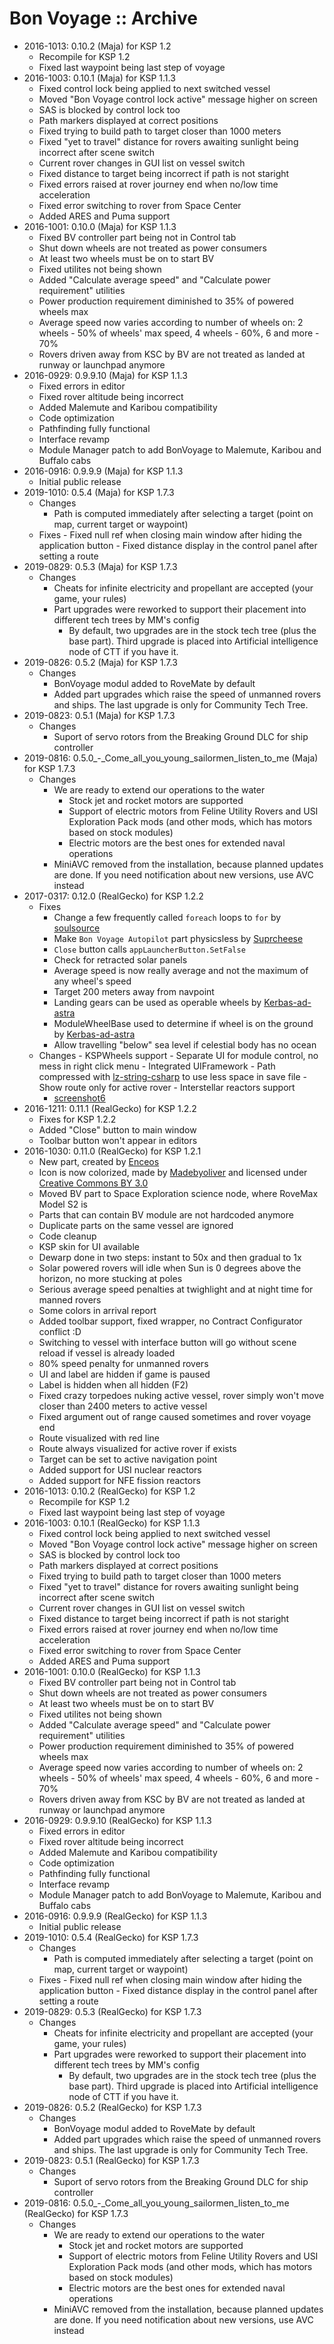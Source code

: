 # Bon Voyage :: Archive

* 2016-1013: 0.10.2 (Maja) for KSP 1.2
	+ Recompile for KSP 1.2
	+ Fixed last waypoint being last step of voyage
* 2016-1003: 0.10.1 (Maja) for KSP 1.1.3
	+ Fixed control lock being applied to next switched vessel
	+ Moved "Bon Voyage control lock active" message higher on screen
	+ SAS is blocked by control lock too
	+ Path markers displayed at correct positions
	+ Fixed trying to build path to target closer than 1000 meters
	+ Fixed "yet to travel" distance for rovers awaiting sunlight being incorrect after scene switch
	+ Current rover changes in GUI list on vessel switch
	+ Fixed distance to target being incorrect if path is not staright
	+ Fixed errors raised at rover journey end when no/low time acceleration
	+ Fixed error switching to rover from Space Center
	+ Added ARES and Puma support
* 2016-1001: 0.10.0 (Maja) for KSP 1.1.3
	+ Fixed BV controller part being not in Control tab
	+ Shut down wheels are not treated as power consumers
	+ At least two wheels must be on to start BV
	+ Fixed utilites not being shown
	+ Added "Calculate average speed" and "Calculate power requirement" utilities
	+ Power production requirement diminished to 35% of powered wheels max
	+ Average speed now varies according to number of wheels on: 2 wheels - 50% of wheels' max speed, 4 wheels - 60%, 6 and more - 70%
	+ Rovers driven away from KSC by BV are not treated as landed at runway or launchpad anymore
* 2016-0929: 0.9.9.10 (Maja) for KSP 1.1.3
	+ Fixed errors in editor
	+ Fixed rover altitude being incorrect
	+ Added Malemute and Karibou compatibility
	+ Code optimization
	+ Pathfinding fully functional
	+ Interface revamp
	+ Module Manager patch to add BonVoyage to Malemute, Karibou and Buffalo cabs
* 2016-0916: 0.9.9.9 (Maja) for KSP 1.1.3
	+ Initial public release
* 2019-1010: 0.5.4 (Maja) for KSP 1.7.3
	+ Changes
		- Path is computed immediately after selecting a target (point on map, current target or waypoint)
	+ Fixes
			- Fixed null ref when closing main window after hiding the application button
			- Fixed distance display in the control panel after setting a route
* 2019-0829: 0.5.3 (Maja) for KSP 1.7.3
	+ Changes
		- Cheats for infinite electricity and propellant are accepted (your game, your rules)
		- Part upgrades were reworked to support their placement into different tech trees by MM's config
			- By default, two upgrades are in the stock tech tree (plus the base part). Third upgrade is placed into Artificial intelligence node of CTT if you have it.
* 2019-0826: 0.5.2 (Maja) for KSP 1.7.3
	+ Changes
		- BonVoyage modul added to RoveMate by default
		- Added part upgrades which raise the speed of unmanned rovers and ships. The last upgrade is only for Community Tech Tree.
* 2019-0823: 0.5.1 (Maja) for KSP 1.7.3
	+ Changes
		- Suport of servo rotors from the Breaking Ground DLC for ship controller
* 2019-0816: 0.5.0_-_Come_all_you_young_sailormen_listen_to_me (Maja) for KSP 1.7.3
	+ Changes
		- We are ready to extend our operations to the water
			- Stock jet and rocket motors are supported
			- Support of electric motors from Feline Utility Rovers and USI Exploration Pack mods (and other mods, which has motors based on stock modules)
			- Electric motors are the best ones for extended naval operations
		- MiniAVC removed from the installation, because planned updates are done. If you need notification about new versions, use AVC instead
* 2017-0317: 0.12.0 (RealGecko) for KSP 1.2.2
	+ Fixes
		- Change a few frequently called `foreach` loops to `for` by [soulsource](https://github.com/Real-Gecko/KSP-BonVoyage/pull/3)
		- Make `Bon Voyage Autopilot` part physicsless by [Suprcheese](https://github.com/Real-Gecko/KSP-BonVoyage/pull/4)
		- `Close` button calls `appLauncherButton.SetFalse`
		- Check for retracted solar panels
		- Average speed is now really average and not the maximum of any wheel's speed
		- Target 200 meters away from navpoint
		- Landing gears can be used as operable wheels by [Kerbas-ad-astra](https://github.com/Real-Gecko/KSP-BonVoyage/pull/6)
		- ModuleWheelBase used to determine if wheel is on the ground by [Kerbas-ad-astra](https://github.com/Real-Gecko/KSP-BonVoyage/pull/6)
		- Allow travelling "below" sea level if celestial body has no ocean
	+ Changes
			- KSPWheels support
			- Separate UI for module control, no mess in right click menu
			- Integrated UIFramework
			- Path compressed with [lz-string-csharp](https://github.com/jawa-the-hutt/lz-string-csharp) to use less space in save file
			- Show route only for active rover
			- Interstellar reactors support
		- [screenshot6](https://cloud.githubusercontent.com/assets/2231969/24061553/0af45ab2-0b82-11e7-81fb-807086ddb330.png)
* 2016-1211: 0.11.1 (RealGecko) for KSP 1.2.2
	+ Fixes for KSP 1.2.2
	+ Added "Close" button to main window
	+ Toolbar button won't appear in editors
* 2016-1030: 0.11.0 (RealGecko) for KSP 1.2.1
	+ New part, created by [Enceos](http://forum.kerbalspaceprogram.com/index.php?/profile/110725-enceos/)
	+ Icon is now colorized, made by [Madebyoliver](http://www.flaticon.com/authors/madebyoliver) and licensed under [Creative Commons BY 3.0](http://creativecommons.org/licenses/by/3.0/)
	+ Moved BV part to Space Exploration science node, where RoveMax Model S2 is
	+ Parts that can contain BV module are not hardcoded anymore
	+ Duplicate parts on the same vessel are ignored
	+ Code cleanup
	+ KSP skin for UI available
	+ Dewarp done in two steps: instant to 50x and then gradual to 1x
	+ Solar powered rovers will idle when Sun is 0 degrees above the horizon, no more stucking at poles
	+ Serious average speed penalties at twighlight and at night time for manned rovers
	+ Some colors in arrival report
	+ Added toolbar support, fixed wrapper, no Contract Configurator conflict :D
	+ Switching to vessel with interface button will go without scene reload if vessel is already loaded
	+ 80% speed penalty for unmanned rovers
	+ UI and label are hidden if game is paused
	+ Label is hidden when all hidden (F2)
	+ Fixed crazy torpedoes nuking active vessel, rover simply won't move closer than 2400 meters to active vessel
	+ Fixed argument out of range caused sometimes and rover voyage end
	+ Route visualized with red line
	+ Route always visualized for active rover if exists
	+ Target can be set to active navigation point
	+ Added support for USI nuclear reactors
	+ Added support for NFE fission reactors
* 2016-1013: 0.10.2 (RealGecko) for KSP 1.2
	+ Recompile for KSP 1.2
	+ Fixed last waypoint being last step of voyage
* 2016-1003: 0.10.1 (RealGecko) for KSP 1.1.3
	+ Fixed control lock being applied to next switched vessel
	+ Moved "Bon Voyage control lock active" message higher on screen
	+ SAS is blocked by control lock too
	+ Path markers displayed at correct positions
	+ Fixed trying to build path to target closer than 1000 meters
	+ Fixed "yet to travel" distance for rovers awaiting sunlight being incorrect after scene switch
	+ Current rover changes in GUI list on vessel switch
	+ Fixed distance to target being incorrect if path is not staright
	+ Fixed errors raised at rover journey end when no/low time acceleration
	+ Fixed error switching to rover from Space Center
	+ Added ARES and Puma support
* 2016-1001: 0.10.0 (RealGecko) for KSP 1.1.3
	+ Fixed BV controller part being not in Control tab
	+ Shut down wheels are not treated as power consumers
	+ At least two wheels must be on to start BV
	+ Fixed utilites not being shown
	+ Added "Calculate average speed" and "Calculate power requirement" utilities
	+ Power production requirement diminished to 35% of powered wheels max
	+ Average speed now varies according to number of wheels on: 2 wheels - 50% of wheels' max speed, 4 wheels - 60%, 6 and more - 70%
	+ Rovers driven away from KSC by BV are not treated as landed at runway or launchpad anymore
* 2016-0929: 0.9.9.10 (RealGecko) for KSP 1.1.3
	+ Fixed errors in editor
	+ Fixed rover altitude being incorrect
	+ Added Malemute and Karibou compatibility
	+ Code optimization
	+ Pathfinding fully functional
	+ Interface revamp
	+ Module Manager patch to add BonVoyage to Malemute, Karibou and Buffalo cabs
* 2016-0916: 0.9.9.9 (RealGecko) for KSP 1.1.3
	+ Initial public release
* 2019-1010: 0.5.4 (RealGecko) for KSP 1.7.3
	+ Changes
		- Path is computed immediately after selecting a target (point on map, current target or waypoint)
	+ Fixes
			- Fixed null ref when closing main window after hiding the application button
			- Fixed distance display in the control panel after setting a route
* 2019-0829: 0.5.3 (RealGecko) for KSP 1.7.3
	+ Changes
		- Cheats for infinite electricity and propellant are accepted (your game, your rules)
		- Part upgrades were reworked to support their placement into different tech trees by MM's config
			- By default, two upgrades are in the stock tech tree (plus the base part). Third upgrade is placed into Artificial intelligence node of CTT if you have it.
* 2019-0826: 0.5.2 (RealGecko) for KSP 1.7.3
	+ Changes
		- BonVoyage modul added to RoveMate by default
		- Added part upgrades which raise the speed of unmanned rovers and ships. The last upgrade is only for Community Tech Tree.
* 2019-0823: 0.5.1 (RealGecko) for KSP 1.7.3
	+ Changes
		- Suport of servo rotors from the Breaking Ground DLC for ship controller
* 2019-0816: 0.5.0_-_Come_all_you_young_sailormen_listen_to_me (RealGecko) for KSP 1.7.3
	+ Changes
		- We are ready to extend our operations to the water
			- Stock jet and rocket motors are supported
			- Support of electric motors from Feline Utility Rovers and USI Exploration Pack mods (and other mods, which has motors based on stock modules)
			- Electric motors are the best ones for extended naval operations
		- MiniAVC removed from the installation, because planned updates are done. If you need notification about new versions, use AVC instead
